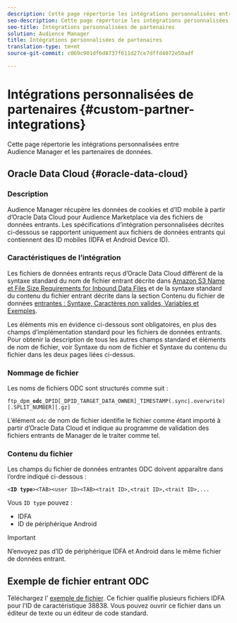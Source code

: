 ```yaml
---
description: Cette page répertorie les intégrations personnalisées entre Audience Manager et les partenaires de données.
seo-description: Cette page répertorie les intégrations personnalisées entre Audience Manager et les partenaires de données.
seo-title: Intégrations personnalisées de partenaires
solution: Audience Manager
title: Intégrations personnalisées de partenaires
translation-type: tm+mt
source-git-commit: c069c901df6d8737f611d27ce7dffd4072e50adf

---
```



# Intégrations personnalisées de partenaires {#custom-partner-integrations}

Cette page répertorie les intégrations personnalisées entre Audience Manager et les partenaires de données.

## Oracle Data Cloud {#oracle-data-cloud}

### Description

Audience Manager récupère les données de cookies et d’ID mobile à partir d’Oracle Data Cloud pour Audience Marketplace via des fichiers de données entrants. Les spécifications d’intégration personnalisées décrites ci-dessous se rapportent uniquement aux fichiers de données entrants qui contiennent des ID mobiles (IDFA et Android Device ID).

### Caractéristiques de l’intégration

Les fichiers de données entrants reçus d’Oracle Data Cloud diffèrent de la syntaxe standard du nom de fichier entrant décrite dans [Amazon S3 Name et File Size Requirements for Inbound Data Files](/help/using/integration/sending-audience-data/batch-data-transfer-explained/inbound-s3-filenames.md) et de la syntaxe standard du contenu du fichier entrant décrite dans la section Contenu du fichier de données [entrantes : Syntaxe, Caractères non valides, Variables et Exemples](/help/using/integration/sending-audience-data/batch-data-transfer-explained/inbound-file-contents.md).

Les éléments mis en évidence ci-dessous sont obligatoires, en plus des champs d’implémentation standard pour les fichiers de données entrants. Pour obtenir la description de tous les autres champs standard et éléments de nom de fichier, voir Syntaxe du nom de fichier et Syntaxe du contenu du fichier dans les deux pages liées ci-dessus.

### Nommage de fichier

Les noms de fichiers ODC sont structurés comme suit :

`ftp_dpm_`**`odc`**`_DPID[_DPID_TARGET_DATA_OWNER]_TIMESTAMP(.sync|.overwrite)[.SPLIT_NUMBER][.gz]`

L’élément `odc` de nom de fichier identifie le fichier comme étant importé à partir d’Oracle Data Cloud et indique au programme de validation des fichiers entrants de   Manager de le traiter comme tel.

### Contenu du fichier

Les champs du fichier de données entrantes ODC doivent apparaître dans l’ordre indiqué ci-dessous :

`<`**`ID type`**`><TAB><user ID><TAB><trait ID>,<trait ID>,<trait ID>,...`

Vous `ID type` pouvez :

* IDFA
* ID de périphérique Android

>[!IMPORTANT]
>
>N’envoyez pas d’ID de périphérique IDFA et Android dans le même fichier de données entrant.

## Exemple de fichier entrant ODC

Téléchargez l’ [exemple de fichier](/help/using/integration/assets/ftp_dpm_odc_12345_1556223815.sync). Ce fichier qualifie plusieurs fichiers IDFA pour l’ID de caractéristique 38838. Vous pouvez ouvrir ce fichier dans un éditeur de texte ou un éditeur de code standard.
